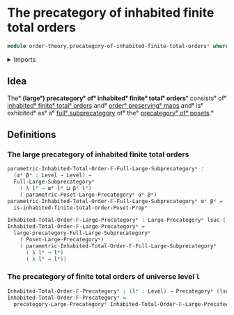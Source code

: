 # The precategory of inhabited finite total orders

```agda
module order-theory.precategory-of-inhabited-finite-total-ordersᵉ where
```

<details><summary>Imports</summary>

```agda
open import category-theory.full-large-subprecategoriesᵉ
open import category-theory.large-precategoriesᵉ
open import category-theory.precategoriesᵉ

open import foundation.universe-levelsᵉ

open import order-theory.inhabited-finite-total-ordersᵉ
open import order-theory.precategory-of-posetsᵉ
```

</details>

## Idea

Theᵉ **(largeᵉ) precategoryᵉ ofᵉ inhabitedᵉ finiteᵉ totalᵉ orders**ᵉ consistsᵉ ofᵉ
[inhabitedᵉ finiteᵉ totalᵉ orders](order-theory.inhabited-finite-total-orders.mdᵉ)
andᵉ [orderᵉ preservingᵉ maps](order-theory.order-preserving-maps-posets.mdᵉ) andᵉ isᵉ
exhibitedᵉ asᵉ aᵉ
[fullᵉ subprecategory](category-theory.full-large-subprecategories.mdᵉ) ofᵉ theᵉ
[precategoryᵉ ofᵉ posets](order-theory.precategory-of-posets.md).ᵉ

## Definitions

### The large precategory of inhabited finite total orders

```agda
parametric-Inhabited-Total-Order-𝔽-Full-Large-Subprecategoryᵉ :
  (αᵉ βᵉ : Level → Level) →
  Full-Large-Subprecategoryᵉ
    ( λ lᵉ → αᵉ lᵉ ⊔ βᵉ lᵉ)
    ( parametric-Poset-Large-Precategoryᵉ αᵉ βᵉ)
parametric-Inhabited-Total-Order-𝔽-Full-Large-Subprecategoryᵉ αᵉ βᵉ =
  is-inhabited-finite-total-order-Poset-Propᵉ

Inhabited-Total-Order-𝔽-Large-Precategoryᵉ : Large-Precategoryᵉ lsuc (_⊔ᵉ_)
Inhabited-Total-Order-𝔽-Large-Precategoryᵉ =
  large-precategory-Full-Large-Subprecategoryᵉ
    ( Poset-Large-Precategoryᵉ)
    ( parametric-Inhabited-Total-Order-𝔽-Full-Large-Subprecategoryᵉ
      ( λ lᵉ → lᵉ)
      ( λ lᵉ → lᵉ))
```

### The precategory of finite total orders of universe level `l`

```agda
Inhabited-Total-Order-𝔽-Precategoryᵉ : (lᵉ : Level) → Precategoryᵉ (lsuc lᵉ) lᵉ
Inhabited-Total-Order-𝔽-Precategoryᵉ =
  precategory-Large-Precategoryᵉ Inhabited-Total-Order-𝔽-Large-Precategoryᵉ
```